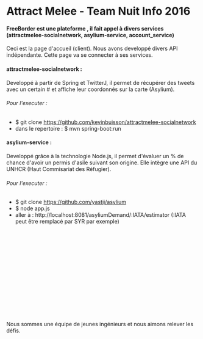 # Attract Melee - Team Nuit Info 2016

#### FreeBorder est une plateforme , il fait appel à divers services (attractmelee-socialnetwork, asylium-service, account_service)
Ceci est la page d'accueil (client). Nous avons developpé divers API indépendante. Cette page va se connecter à ses services.<br/>
#### attractmelee-socialnetwork :
Developpé à partir de Spring et TwitterJ, il permet de récupérer des tweets avec un certain # et affiche leur coordonnés sur la carte (Asylium).<br/>
###### Pour l'executer :
  - $ git clone https://github.com/kevinbuisson/attractmelee-socialnetwork
  - dans le repertoire : $ mvn spring-boot:run
#### asylium-service :
Developpé grâce à la technologie Node.js, il permet d'évaluer un % de chance d'avoir un permis d'asile suivant son origine. Elle intègre une API du UNHCR (Haut Commisariat des Réfugier).<br/>
###### Pour l'executer :
 - $ git clone https://github.com/yastij/asylium
 - $ node app.js
 - aller à : http://localhost:8081/asyliumDemand/:IATA/estimator (:IATA peut être remplacé par SYR par exemple)
<br/><br/><br/><br/><br/>
<br/><br/><br/><br/><br/>
<br/><br/><br/><br/><br/>

Nous sommes une équipe de jeunes ingénieurs et nous aimons relever les défis.

